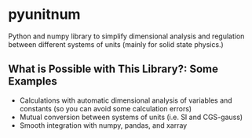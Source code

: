 # pyunitnum
Python and numpy library to simplify dimensional analysis and regulation between different systems of units (mainly for solid state physics.)

## What is Possible with This Library?: Some Examples

- Calculations with automatic dimensional analysis of variables and constants (so you can avoid some calculation errors)
- Mutual conversion between systems of units (i.e. SI and CGS-gauss)
- Smooth integration with numpy, pandas, and xarray
